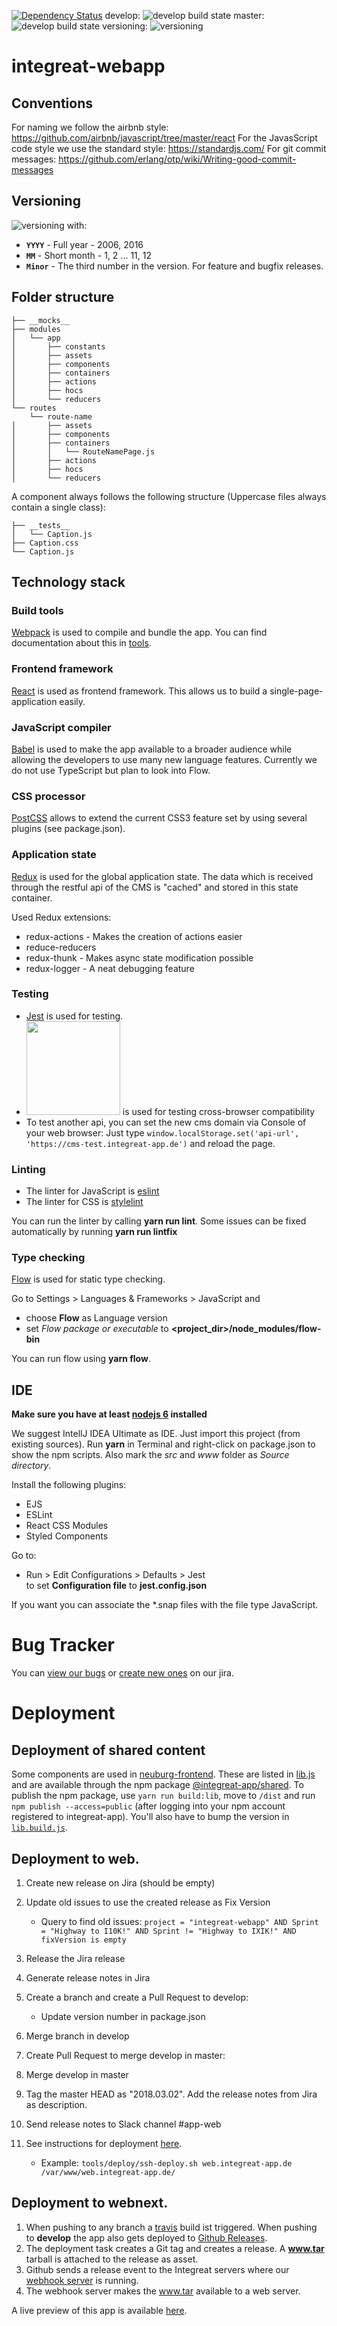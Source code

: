 [![Dependency Status](https://gemnasium.com/badges/github.com/Integreat/integreat-webapp.svg)](https://gemnasium.com/github.com/Integreat/integreat-webapp)
develop: ![develop build state](https://api.travis-ci.org/Integreat/integreat-webapp.svg?branch=develop)
master: ![develop build state](https://api.travis-ci.org/Integreat/integreat-webapp.svg?branch=master)
versioning: ![versioning](https://img.shields.io/badge/calver-YYYY.MM.PATCH-22bfda.svg)
# integreat-webapp

## Conventions

For naming we follow the airbnb style: https://github.com/airbnb/javascript/tree/master/react
For the JavasScript code style we use the standard style: https://standardjs.com/
For git commit messages: https://github.com/erlang/otp/wiki/Writing-good-commit-messages

## Versioning
![versioning](https://img.shields.io/badge/calver-YYYY.MM.PATCH-22bfda.svg) with:
* **`YYYY`** - Full year - 2006, 2016
* **`MM`** - Short month - 1, 2 ... 11, 12
* **`Minor`** - The third number in the version. For feature and bugfix releases.

## Folder structure
```
├── __mocks__
├── modules
│   └── app
│       ├── constants
│       ├── assets
│       ├── components
│       ├── containers
│       ├── actions
│       ├── hocs
│       └── reducers
└── routes
    └── route-name
│       ├── assets
│       ├── components
│       ├── containers
│       │   └── RouteNamePage.js
│       ├── actions
│       ├── hocs
│       └── reducers
```
A component always follows the following structure (Uppercase files always contain a single class):
```
├── __tests__
│   └── Caption.js
├── Caption.css
└── Caption.js
```

## Technology stack

### Build tools
[Webpack](https://webpack.github.io/) is used to compile and bundle the app.
You can find documentation about this in [tools](tools/README.md).

### Frontend framework
[React](https://facebook.github.io/react/) is used as frontend framework.
This allows us to build a single-page-application easily.

### JavaScript compiler
[Babel](https://babeljs.io/) is used to make the app available to a broader audience while 
allowing the developers to use many new language features.
Currently we do not use TypeScript but plan to look into Flow.

### CSS processor
[PostCSS](http://postcss.org/) allows to extend the current CSS3 feature set by using several plugins (see package.json).

### Application state
[Redux](http://redux.js.org/) is used for the global application state. 
The data which is received through the restful api of the CMS is "cached" and stored in this state container.

Used Redux extensions:
* redux-actions - Makes the creation of actions easier
* reduce-reducers
* redux-thunk - Makes async state modification possible
* redux-logger - A neat debugging feature

### Testing
* [Jest](https://facebook.github.io/jest/) is used for testing.
* [<img src="https://d2ogrdw2mh0rsl.cloudfront.net/production/images/static/header/header-logo.svg" width="150">](https://www.browserstack.com) is used for testing cross-browser compatibility
* To test another api, you can set the new cms domain via Console of your web browser: Just type `window.localStorage.set('api-url', 'https://cms-test.integreat-app.de')` and reload the page.

### Linting
* The linter for JavaScript is [eslint](http://eslint.org/)
* The linter for CSS is [stylelint](https://stylelint.io/)

You can run the linter by calling **yarn run lint**. Some issues can be fixed automatically by running **yarn run lintfix**

### Type checking
[Flow](https://flow.org/) is used for static type checking.

Go to Settings > Languages & Frameworks > JavaScript and
* choose **Flow** as Language version
* set *Flow package or executable* to **<project_dir>/node_modules/flow-bin**

You can run flow using **yarn flow**. 

## IDE
**Make sure you have at least [nodejs 6](https://nodejs.org/) installed**

We suggest IntellJ IDEA Ultimate as IDE. Just import this project (from existing sources).
Run **yarn** in Terminal and right-click on package.json to show the npm scripts. 
Also mark the *src* and *www* folder as *Source directory*.

Install the following plugins:
* EJS
* ESLint
* React CSS Modules
* Styled Components

Go to:
* Run > Edit Configurations > Defaults > Jest  
   to set **Configuration file** to **jest.config.json**
   
If you want you can associate the *.snap files with the file type JavaScript.

# Bug Tracker

You can [view our bugs](https://integreat.atlassian.net/) or [create new ones](https://integreat.atlassian.net/secure/CreateIssue!default.jspa) on our jira.

# Deployment

## Deployment of shared content

Some components are used in [neuburg-frontend](https://github.com/Integreat/neuburg-frontend).
These are listed in [lib.js](src/lib.js) and are available through the npm package [@integreat-app/shared](https://www.npmjs.com/package/@integreat-app/shared).
To publish the npm package, use `yarn run build:lib`, move to `/dist` and run `npm publish --access=public` (after logging into your npm account registered to integreat-app).
You'll  also have to bump the version in [`lib.build.js`](tools/lib.build.js).
## Deployment to web.

1. Create new release on Jira (should be empty)
2. Update old issues to use the created release as Fix Version
   * Query to find old issues: `project = "integreat-webapp" AND Sprint = "Highway to I10K!" AND Sprint != "Highway to IXIK!" AND fixVersion is empty`
3. Release the Jira release
4. Generate release notes in Jira

5. Create a branch and create a Pull Request to develop:
    * Update version number in package.json
6. Merge branch in develop

7. Create Pull Request to merge develop in master:
8. Merge develop in master

9. Tag the master HEAD as "2018.03.02". Add the release notes from Jira as description.
10. Send release notes to Slack channel #app-web

11. See instructions for deployment [here](tools/deploy/README.md).
    * Example: `tools/deploy/ssh-deploy.sh web.integreat-app.de /var/www/web.integreat-app.de/`
    
## Deployment to webnext.

1.  When pushing to any branch a [travis](https://travis-ci.org/Integreat/integreat-webapp) build ist triggered. When 
    pushing to **develop** the app also gets deployed to [Github Releases](https://help.github.com/articles/about-releases/).
2.  The deployment task creates a Git tag and creates a release. A **www.tar** tarball is attached to the release as asset.
3.  Github sends a release event to the Integreat servers where our [webhook server](https://github.com/Integreat/github-webhook-publish) is running.
4. The webhook server makes the www.tar available to a web server.

A live preview of this app is available [here](https://webnext.integreat-app.de/).
